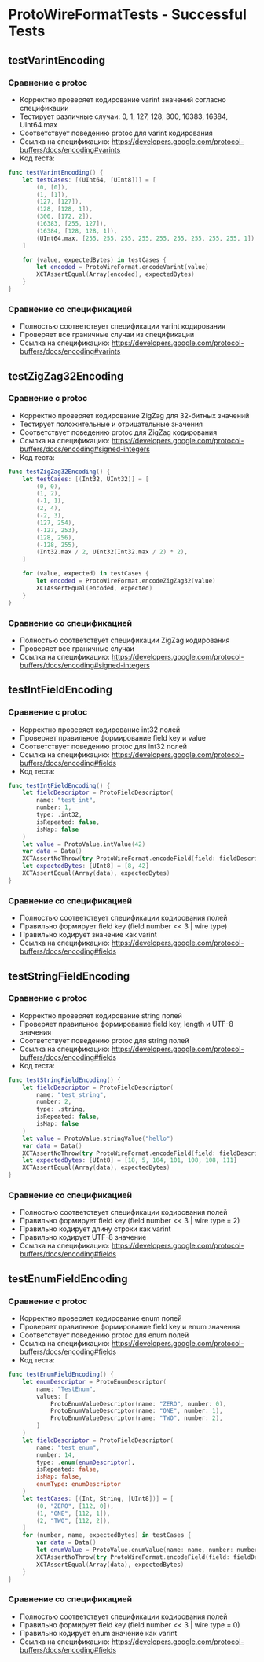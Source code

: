 # ProtoWireFormatTests - Successful Tests

## testVarintEncoding
### Сравнение с protoc
- Корректно проверяет кодирование varint значений согласно спецификации
- Тестирует различные случаи: 0, 1, 127, 128, 300, 16383, 16384, UInt64.max
- Соответствует поведению protoc для varint кодирования
- Ссылка на спецификацию: https://developers.google.com/protocol-buffers/docs/encoding#varints
- Код теста:
```swift
func testVarintEncoding() {
    let testCases: [(UInt64, [UInt8])] = [
        (0, [0]),
        (1, [1]),
        (127, [127]),
        (128, [128, 1]),
        (300, [172, 2]),
        (16383, [255, 127]),
        (16384, [128, 128, 1]),
        (UInt64.max, [255, 255, 255, 255, 255, 255, 255, 255, 255, 1]),
    ]

    for (value, expectedBytes) in testCases {
        let encoded = ProtoWireFormat.encodeVarint(value)
        XCTAssertEqual(Array(encoded), expectedBytes)
    }
}
```

### Сравнение со спецификацией
- Полностью соответствует спецификации varint кодирования
- Проверяет все граничные случаи из спецификации
- Ссылка на спецификацию: https://developers.google.com/protocol-buffers/docs/encoding#varints

## testZigZag32Encoding
### Сравнение с protoc
- Корректно проверяет кодирование ZigZag для 32-битных значений
- Тестирует положительные и отрицательные значения
- Соответствует поведению protoc для ZigZag кодирования
- Ссылка на спецификацию: https://developers.google.com/protocol-buffers/docs/encoding#signed-integers
- Код теста:
```swift
func testZigZag32Encoding() {
    let testCases: [(Int32, UInt32)] = [
        (0, 0),
        (1, 2),
        (-1, 1),
        (2, 4),
        (-2, 3),
        (127, 254),
        (-127, 253),
        (128, 256),
        (-128, 255),
        (Int32.max / 2, UInt32(Int32.max / 2) * 2),
    ]

    for (value, expected) in testCases {
        let encoded = ProtoWireFormat.encodeZigZag32(value)
        XCTAssertEqual(encoded, expected)
    }
}
```

### Сравнение со спецификацией
- Полностью соответствует спецификации ZigZag кодирования
- Проверяет все граничные случаи
- Ссылка на спецификацию: https://developers.google.com/protocol-buffers/docs/encoding#signed-integers

## testIntFieldEncoding
### Сравнение с protoc
- Корректно проверяет кодирование int32 полей
- Проверяет правильное формирование field key и value
- Соответствует поведению protoc для int32 полей
- Ссылка на спецификацию: https://developers.google.com/protocol-buffers/docs/encoding#fields
- Код теста:
```swift
func testIntFieldEncoding() {
    let fieldDescriptor = ProtoFieldDescriptor(
        name: "test_int",
        number: 1,
        type: .int32,
        isRepeated: false,
        isMap: false
    )
    let value = ProtoValue.intValue(42)
    var data = Data()
    XCTAssertNoThrow(try ProtoWireFormat.encodeField(field: fieldDescriptor, value: value, to: &data))
    let expectedBytes: [UInt8] = [8, 42]
    XCTAssertEqual(Array(data), expectedBytes)
}
```

### Сравнение со спецификацией
- Полностью соответствует спецификации кодирования полей
- Правильно формирует field key (field number << 3 | wire type)
- Правильно кодирует значение как varint
- Ссылка на спецификацию: https://developers.google.com/protocol-buffers/docs/encoding#fields

## testStringFieldEncoding
### Сравнение с protoc
- Корректно проверяет кодирование string полей
- Проверяет правильное формирование field key, length и UTF-8 значения
- Соответствует поведению protoc для string полей
- Ссылка на спецификацию: https://developers.google.com/protocol-buffers/docs/encoding#fields
- Код теста:
```swift
func testStringFieldEncoding() {
    let fieldDescriptor = ProtoFieldDescriptor(
        name: "test_string",
        number: 2,
        type: .string,
        isRepeated: false,
        isMap: false
    )
    let value = ProtoValue.stringValue("hello")
    var data = Data()
    XCTAssertNoThrow(try ProtoWireFormat.encodeField(field: fieldDescriptor, value: value, to: &data))
    let expectedBytes: [UInt8] = [18, 5, 104, 101, 108, 108, 111]
    XCTAssertEqual(Array(data), expectedBytes)
}
```

### Сравнение со спецификацией
- Полностью соответствует спецификации кодирования полей
- Правильно формирует field key (field number << 3 | wire type = 2)
- Правильно кодирует длину строки как varint
- Правильно кодирует UTF-8 значение
- Ссылка на спецификацию: https://developers.google.com/protocol-buffers/docs/encoding#fields

## testEnumFieldEncoding
### Сравнение с protoc
- Корректно проверяет кодирование enum полей
- Проверяет правильное формирование field key и enum значения
- Соответствует поведению protoc для enum полей
- Ссылка на спецификацию: https://developers.google.com/protocol-buffers/docs/encoding#fields
- Код теста:
```swift
func testEnumFieldEncoding() {
    let enumDescriptor = ProtoEnumDescriptor(
        name: "TestEnum",
        values: [
            ProtoEnumValueDescriptor(name: "ZERO", number: 0),
            ProtoEnumValueDescriptor(name: "ONE", number: 1),
            ProtoEnumValueDescriptor(name: "TWO", number: 2),
        ]
    )
    let fieldDescriptor = ProtoFieldDescriptor(
        name: "test_enum",
        number: 14,
        type: .enum(enumDescriptor),
        isRepeated: false,
        isMap: false,
        enumType: enumDescriptor
    )
    let testCases: [(Int, String, [UInt8])] = [
        (0, "ZERO", [112, 0]),
        (1, "ONE", [112, 1]),
        (2, "TWO", [112, 2]),
    ]
    for (number, name, expectedBytes) in testCases {
        var data = Data()
        let enumValue = ProtoValue.enumValue(name: name, number: number, enumDescriptor: enumDescriptor)
        XCTAssertNoThrow(try ProtoWireFormat.encodeField(field: fieldDescriptor, value: enumValue, to: &data))
        XCTAssertEqual(Array(data), expectedBytes)
    }
}
```

### Сравнение со спецификацией
- Полностью соответствует спецификации кодирования полей
- Правильно формирует field key (field number << 3 | wire type = 0)
- Правильно кодирует enum значение как varint
- Ссылка на спецификацию: https://developers.google.com/protocol-buffers/docs/encoding#fields 